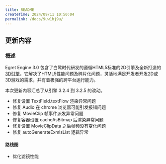 ```yaml
---
title: README
createTime: 2024/09/11 10:50:04
permalink: /docs/9uw1hj9u/
---
```

## 更新内容

### 概述

Egret Engine 3.0 包含了白鹭时代研发的遵循HTML5标准的2D引擎及全新打造的[3D引擎](https://github.com/egret-labs/egret-3d)，它解决了HTML5性能问题及碎片化问题，灵活地满足开发者开发2D或3D游戏的需求，并有着极强的跨平台运行能力。

本次更新内容汇总了从引擎 3.2.4 到 3.2.5 的改动。

* 修复设置 TextField.textFlow 渲染异常问题
* 修复 Audio 在 chrome 浏览器可能引发报错问题
* 修复 MovieClip 帧事件派发异常问题
* 修复容器设置 cacheAsBitmap 后渲染异常问题
* 修复设置 MovieClipData 之后帧频没有变化问题
* 修复 autoGenerateExmlsList 逻辑异常

#### 路线图
* 优化滤镜性能
